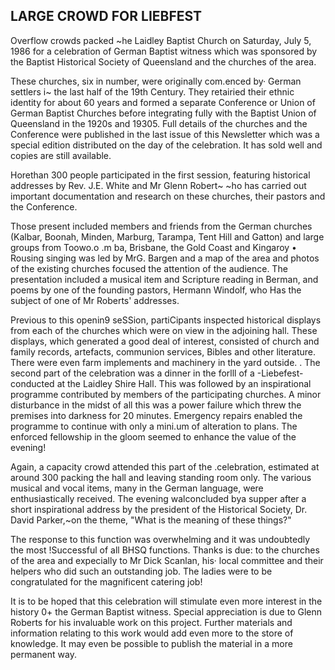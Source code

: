 ## LARGE CROWD FOR LIEBFEST

Overflow crowds packed ~he Laidley Baptist Church on Saturday, July 5,
1986 for a celebration of German Baptist witness which was sponsored by
the Baptist Historical Society of Queensland and the churches of the
area.

These churches, six in number, were originally com.enced by· German
settlers i~ the last half of the 19th Century. They retairied their
ethnic identity for about 60 years and formed a separate Conference or
Union of German Baptist Churches before integrating fully with the
Baptist Union of Queensland in the 1920s and 19305. Full details of the
churches and the Conference were published in the last issue of this
Newsletter which was a special edition distributed on the day of the
celebration. It has sold well and copies are still available.

Horethan 300 people participated in the first session, featuring
historical addresses by Rev. J.E. White and Mr Glenn Robert~ ~ho has
carried out important documentation and research on these churches,
their pastors and the Conference.

Those present included members and friends from the German churches
(Kalbar, Boonah, Minden, Marburg, Tarampa, Tent Hill and Gatton) and
large groups from Toowo.o .m ba, Brisbane, the Gold Coast and Kingaroy •
Rousing singing was led by MrG. Bargen and a map of the area and
photos of the existing churches focused the attention of the audience.
The presentation included a musical item and Scripture reading in
Berman, and poems by one of the founding pastors, Hermann Windolf, who
Has the subject of one of Mr Roberts' addresses.

Previous to this openin9 seSSion, partiCipants inspected historical
displays from each of the churches which were on view in the adjoining
hall. These displays, which generated a good deal of interest,
consisted of church and family records, artefacts, communion services,
Bibles and other literature. There were even farm implements and
machinery in the yard outside. .
The second part of the celebration was a dinner in the forlll of a
-Liebefest- conducted at the Laidley Shire Hall. This was followed by
an inspirational programme contributed by members of the participating
churches. A minor disturbance in the midst of all this was a power
failure which threw the premises into darkness for 20 minutes.
Emergency repairs enabled the programme to continue with only a mini.um
of alteration to plans. The enforced fellowship in the gloom seemed to
enhance the value of the evening!

Again, a capacity crowd attended this part of the .celebration,
estimated at around 300 packing the hall and leaving standing room
only. The various musical and vocal items, many in the German language,
were enthusiastically received. The evening walconcluded bya supper
after a short inspirational address by the president of the Historical
Society, Dr. David Parker,~on the theme, "What is the meaning of these
things?"

The response to this function was overwhelming and it was undoubtedly
the most !Successful of all BHSQ functions. Thanks is due: to the
churches of the area and expecially to Mr Dick Scanlan, his· local
committee and their helpers who did such an outstanding job. The ladies
were to be congratulated for the magnificent catering job!

It is to be hoped that this celebration will stimulate even more
interest in the history 0+ the German Baptist witness. Special
appreciation is due to Glenn Roberts for his invaluable work on this
project. Further materials and information relating to this work would
add even more to the store of knowledge. It may even be possible to
publish the material in a more permanent way.